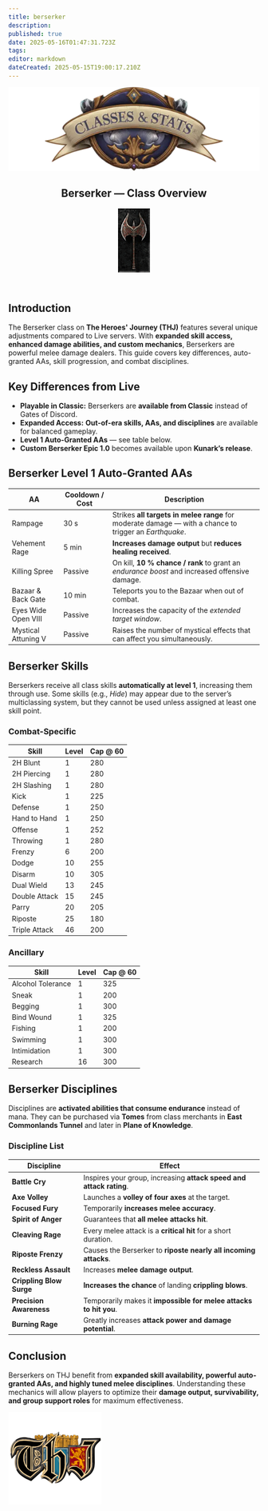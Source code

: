 ```yaml
---
title: berserker
description: 
published: true
date: 2025-05-16T01:47:31.723Z
tags: 
editor: markdown
dateCreated: 2025-05-15T19:00:17.210Z
---
```


<article class="class-wrapper">
  <!-- ===== HERO SECTION ===== -->
  <header class="hero-card">
    <img src="/classes-and-abilities/statsandclasses.webp"
         alt="Classes & Stats Banner"
         class="hero-banner">
    <div class="title-card">
      <h1 class="hero-title"><span>Berserker — Class Overview</span></h1>
      <img src="/berserker.gif" alt="Berserker Flair" class="class-gif">
    </div>
  </header>
  <!-- ===== INTRO ===== -->
  <section class="intro">
    <h2>Introduction</h2>
    <p>The Berserker class on <strong>The Heroes' Journey (THJ)</strong> features several unique adjustments compared to Live servers. With <strong>expanded skill access, enhanced damage abilities, and custom mechanics</strong>, Berserkers are powerful melee damage dealers. This guide covers key differences, auto-granted AAs, skill progression, and combat disciplines.</p>
  </section>
  <!-- ===== KEY DIFFERENCES ===== -->
  <section class="differences">
    <h2>Key Differences from Live</h2>
    <ul>
      <li><strong>Playable in Classic:</strong> Berserkers are <strong>available from Classic</strong> instead of Gates of Discord.</li>
      <li><strong>Expanded Access:</strong> <strong>Out-of-era skills, AAs, and disciplines</strong> are available for balanced gameplay.</li>
      <li><strong>Level&nbsp;1 Auto-Granted AAs</strong> — see table below.</li>
      <li><strong>Custom Berserker Epic 1.0</strong> becomes available upon <strong>Kunark’s release</strong>.</li>
    </ul>
  </section>
  <!-- ===== AUTO-GRANTED AAs ===== -->
  <section class="abilities">
    <h2>Berserker Level 1 Auto-Granted AAs</h2>
    <table class="aa-table">
      <thead><tr><th>AA</th><th>Cooldown / Cost</th><th>Description</th></tr></thead>
      <tbody>
        <tr>
          <td>Rampage</td>
          <td>30 s</td>
          <td>Strikes <strong>all targets in melee range</strong> for moderate damage &mdash; with a chance to trigger an <em>Earthquake</em>.</td>
        </tr>
        <tr>
          <td>Vehement Rage</td>
          <td>5 min</td>
          <td><strong>Increases damage output</strong> but <strong>reduces healing received</strong>.</td>
        </tr>
        <tr>
          <td>Killing Spree</td>
          <td>Passive</td>
          <td>On kill, <strong>10 % chance / rank</strong> to grant an <em>endurance boost</em> and increased offensive damage.</td>
        </tr>
        <tr>
          <td>Bazaar &amp; Back Gate</td>
          <td>10 min</td>
          <td>Teleports you to the Bazaar when out of combat.</td>
        </tr>
        <tr>
          <td>Eyes Wide Open VIII</td>
          <td>Passive</td>
          <td>Increases the capacity of the <em>extended target window</em>.</td>
        </tr>
        <tr>
          <td>Mystical Attuning V</td>
          <td>Passive</td>
          <td>Raises the number of mystical effects that can affect you simultaneously.</td>
        </tr>
      </tbody>
    </table>
  </section>
  <!-- ===== SKILLS ===== -->
  <section class="skills">
    <h2>Berserker Skills</h2>
    <p>Berserkers receive all class skills <strong>automatically at level 1</strong>, increasing them through use. Some skills (e.g., <em>Hide</em>) may appear due to the server’s multiclassing system, but they cannot be used unless assigned at least one skill point.</p>
    <!-- Combat Skills -->
    <h3>Combat-Specific</h3>
    <table class="skill-table">
      <thead><tr><th>Skill</th><th>Level</th><th>Cap @ 60</th></tr></thead>
      <tbody>
        <tr><td>2H Blunt</td><td>1</td><td>280</td></tr>
        <tr><td>2H Piercing</td><td>1</td><td>280</td></tr>
        <tr><td>2H Slashing</td><td>1</td><td>280</td></tr>
        <tr><td>Kick</td><td>1</td><td>225</td></tr>
        <tr><td>Defense</td><td>1</td><td>250</td></tr>
        <tr><td>Hand to Hand</td><td>1</td><td>250</td></tr>
        <tr><td>Offense</td><td>1</td><td>252</td></tr>
        <tr><td>Throwing</td><td>1</td><td>280</td></tr>
        <tr><td>Frenzy</td><td>6</td><td>200</td></tr>
        <tr><td>Dodge</td><td>10</td><td>255</td></tr>
        <tr><td>Disarm</td><td>10</td><td>305</td></tr>
        <tr><td>Dual Wield</td><td>13</td><td>245</td></tr>
        <tr><td>Double Attack</td><td>15</td><td>245</td></tr>
        <tr><td>Parry</td><td>20</td><td>205</td></tr>
        <tr><td>Riposte</td><td>25</td><td>180</td></tr>
        <tr><td>Triple Attack</td><td>46</td><td>200</td></tr>
      </tbody>
    </table>
    <!-- Ancillary Skills -->
    <h3>Ancillary</h3>
    <table class="skill-table">
      <thead><tr><th>Skill</th><th>Level</th><th>Cap @ 60</th></tr></thead>
      <tbody>
        <tr><td>Alcohol Tolerance</td><td>1</td><td>325</td></tr>
        <tr><td>Sneak</td><td>1</td><td>200</td></tr>
        <tr><td>Begging</td><td>1</td><td>300</td></tr>
        <tr><td>Bind Wound</td><td>1</td><td>325</td></tr>
        <tr><td>Fishing</td><td>1</td><td>200</td></tr>
        <tr><td>Swimming</td><td>1</td><td>300</td></tr>
        <tr><td>Intimidation</td><td>1</td><td>300</td></tr>
        <tr><td>Research</td><td>16</td><td>300</td></tr>
      </tbody>
    </table>
  </section>
  <!-- ===== DISCIPLINES ===== -->
  <section class="disciplines">
    <h2>Berserker Disciplines</h2>
    <p>Disciplines are <strong>activated abilities that consume endurance</strong> instead of mana. They can be purchased via <strong>Tomes</strong> from class merchants in <strong>East Commonlands Tunnel</strong> and later in <strong>Plane of Knowledge</strong>.</p>
    <h3>Discipline List</h3>
    <table class="skill-table">
      <thead><tr><th>Discipline</th><th>Effect</th></tr></thead>
      <tbody>
        <tr><td><strong>Battle Cry</strong></td><td>Inspires your group, increasing <strong>attack speed and attack rating</strong>.</td></tr>
        <tr><td><strong>Axe Volley</strong></td><td>Launches a <strong>volley of four axes</strong> at the target.</td></tr>
        <tr><td><strong>Focused Fury</strong></td><td>Temporarily <strong>increases melee accuracy</strong>.</td></tr>
        <tr><td><strong>Spirit of Anger</strong></td><td>Guarantees that <strong>all melee attacks hit</strong>.</td></tr>
        <tr><td><strong>Cleaving Rage</strong></td><td>Every melee attack is a <strong>critical hit</strong> for a short duration.</td></tr>
        <tr><td><strong>Riposte Frenzy</strong></td><td>Causes the Berserker to <strong>riposte nearly all incoming attacks</strong>.</td></tr>
        <tr><td><strong>Reckless Assault</strong></td><td>Increases <strong>melee damage output</strong>.</td></tr>
        <tr><td><strong>Crippling Blow Surge</strong></td><td><strong>Increases the chance</strong> of landing <strong>crippling blows</strong>.</td></tr>
        <tr><td><strong>Precision Awareness</strong></td><td>Temporarily makes it <strong>impossible for melee attacks to hit you</strong>.</td></tr>
        <tr><td><strong>Burning Rage</strong></td><td>Greatly increases <strong>attack power and damage potential</strong>.</td></tr>
      </tbody>
    </table>
  </section>
  <!-- ===== CONCLUSION ===== -->
  <section class="conclusion">
    <h2>Conclusion</h2>
    <p>Berserkers on THJ benefit from <strong>expanded skill availability, powerful auto-granted AAs, and highly tuned melee disciplines</strong>. Understanding these mechanics will allow players to optimize their <strong>damage output, survivability, and group support roles</strong> for maximum effectiveness.</p>
  </section>
  <!-- ===== PAGE BREAK IMAGE ===== -->
  <img src="/pagebreak2.webp" alt="Page Break" class="page-break">
</article>
